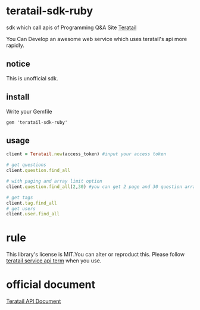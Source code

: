 # teratail-sdk-ruby

sdk which call apis of Programming Q&A Site [Teratail](https://teratail.com/)

You Can Develop an awesome web service which uses teratail's api more rapidly.

## notice
This is unofficial sdk.

## install

Write your Gemfile

```
gem 'teratail-sdk-ruby'
```

## usage

```Ruby
client = Teratail.new(access_token) #input your access token

# get questions
client.question.find_all

# with paging and array limit option
client.question.find_all(2,30) #you can get 2 page and 30 question array element

# get tags
client.tag.find_all
# get users
client.user.find_all

```


# rule
This library's license is MIT.You can alter or reproduct this.
Please follow [teratail service api term](https://teratail.com/legal) when you use.

# official document
[Teratail API Document](http://docs.teratailv1.apiary.io/#introduction)
